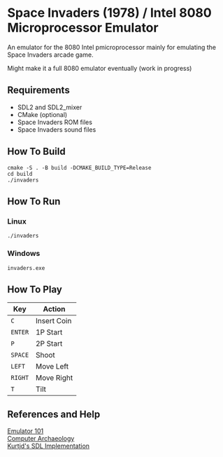 # Space Invaders (1978) / Intel 8080 Microprocessor Emulator     

An emulator for the 8080 Intel pmicroprocessor mainly for emulating the Space Invaders arcade game.

Might make it a full 8080 emulator eventually (work in progress)

## Requirements
* SDL2 and SDL2_mixer
* CMake (optional)
* Space Invaders ROM files 
* Space Invaders sound files


## How To Build
`cmake -S . -B build -DCMAKE_BUILD_TYPE=Release`  
`cd build`  
`./invaders`


## How To Run
### Linux
`./invaders`

### Windows
`invaders.exe`


## How To Play
|Key|Action|
|---|------|
|`C`|Insert Coin|
|`ENTER`|1P Start|
|`P`|2P Start|
|`SPACE`|Shoot|
|`LEFT`|Move Left|
|`RIGHT`|Move Right|
|`T`|Tilt|

## References and Help
[Emulator 101](http://www.emulator101.com/welcome.html)  
[Computer Archaeology](https://www.computerarcheology.com/Arcade/SpaceInvaders/)  
[Kurtjd's SDL Implementation](https://github.com/kurtjd/space-invaders-emulator)
